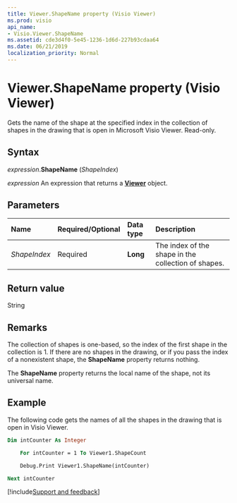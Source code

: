```yaml
---
title: Viewer.ShapeName property (Visio Viewer)
ms.prod: visio
api_name:
- Visio.Viewer.ShapeName
ms.assetid: cde3d4f0-5e45-1236-1d6d-227b93cdaa64
ms.date: 06/21/2019
localization_priority: Normal
---
```



# Viewer.ShapeName property (Visio Viewer)

Gets the name of the shape at the specified index in the collection of shapes in the drawing that is open in Microsoft Visio Viewer. Read-only.


## Syntax

_expression_.**ShapeName** (_ShapeIndex_)

_expression_ An expression that returns a **[Viewer](Visio.Viewer.md)** object.


## Parameters

|Name|Required/Optional|Data type|Description|
|:-----|:-----|:-----|:-----|
|_ShapeIndex_|Required| **Long**|The index of the shape in the collection of shapes.|

## Return value

String


## Remarks

The collection of shapes is one-based, so the index of the first shape in the collection is 1. If there are no shapes in the drawing, or if you pass the index of a nonexistent shape, the **ShapeName** property returns nothing.

The **ShapeName** property returns the local name of the shape, not its universal name.


## Example

The following code gets the names of all the shapes in the drawing that is open in Visio Viewer.

```vb
Dim intCounter As Integer

    For intCounter = 1 To Viewer1.ShapeCount

    Debug.Print Viewer1.ShapeName(intCounter)

Next intCounter
```

[!include[Support and feedback](~/includes/feedback-boilerplate.md)]
